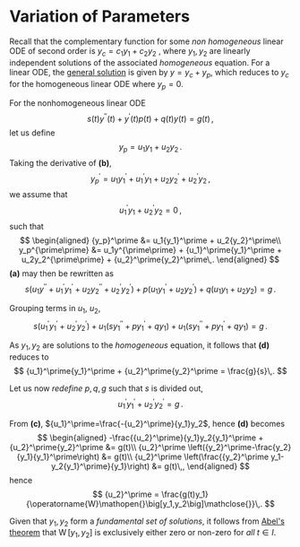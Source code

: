 Variation of Parameters
=======================
Recall that the complementary function for some _non homogeneous_ linear ODE of second order is  $y_c = c_1y_1 + c_2y_2$ , where $y_1,\,y_2$ are linearly independent solutions of the associated _homogeneous_ equation. For a linear ODE, the [general solution](n-order-general-solution.md) is given by $y=y_c+y_p$, which reduces to $y_c$ for the homogeneous linear ODE where $y_p=0$.

For the nonhomogeneous linear ODE 
$$
    \tag{a}
    s(t)y^{\prime\prime}(t) + y^\prime(t) p(t) + q(t)y(t) = g(t)\,,
$$
let us define 
$$
    \tag{b}
    y_p = u_1y_1 + u_2y_2\,.
$$
Taking the derivative of **(b)**, 
$$
    {y_p}^\prime = u_1{y_1}^\prime + {u_1}^\prime y_1 + u_2{y_2}^\prime + {u_2}^\prime y_2\,,
$$
we assume that 
$$
    \tag{c}
    {u_1}^\prime y_1 + {u_2}^\prime y_2 = 0\,,
$$ such that
$$
\begin{aligned}
    {y_p}^\prime &= u_1{y_1}^\prime + u_2{y_2}^\prime\\
    y_p^{\prime\prime} &= u_1y^{\prime\prime} + {u_1}^\prime{y_1}^\prime + u_2y_2^{\prime\prime} + {u_2}^\prime{y_2}^\prime\,.
\end{aligned}
$$
**(a)** may then be rewritten as 
$$
    s\Big(u_1y^{\prime\prime} + {u_1}^\prime{y_1}^\prime + u_2y_2^{\prime\prime} + {u_2}^\prime{y_2}^\prime\Big) + 
    p\Big(u_1{y_1}^\prime + u_2{y_2}^\prime\Big) + 
    q\Big(u_1y_1 + u_2y_2\Big) = g\,.
$$

Grouping terms in $u_1$, $u_2$,
$$
    \tag{d}
    s\Big({u_1}^\prime{y_1}^\prime + {u_2}^\prime{y_2}^\prime\Big) + 
    u_1\Big(s{y_1}^{\prime\prime} + p{y_1}^\prime + qy_1\Big) + 
    u_1\Big(s{y_1}^{\prime\prime} + p{y_1}^\prime + qy_1\Big) = g\,.
$$

As $y_1,\,y_2$ are solutions to the _homogeneous_ equation, it follows that **(d)** reduces to
$$
    {u_1}^\prime{y_1}^\prime + {u_2}^\prime{y_2}^\prime  = \frac{g}{s}\,.
$$

Let us now _redefine_ $p, q, g$ such that $s$ is divided out,
$$
    \tag{d}
    {u_1}^\prime{y_1}^\prime + {u_2}^\prime{y_2}^\prime  = g\,.
$$

From **(c\)**, ${u_1}^\prime=\frac{-{u_2}^\prime}{y_1}y_2$, hence **(d)** becomes
$$
\begin{aligned}
    -\frac{{u_2}^\prime}{y_1}y_2{y_1}^\prime + {u_2}^\prime{y_2}^\prime &= g(t)\\
    {u_2}^\prime \left({y_2}^\prime-\frac{y_2}{y_1}{y_1}^\prime\right) &= g(t)\\
    {u_2}^\prime \left(\frac{{y_2}^\prime y_1-y_2{y_1}^\prime}{y_1}\right) &= g(t)\,,
\end{aligned}
$$
hence
$$
    {u_2}^\prime = \frac{g(t)y_1}{\operatorname{W}\mathopen{}\big[y_1,y_2\big]\mathclose{}}\,.
$$

Given that $y_1,\,y_2$ form a _fundamental set of solutions_, it follows from [Abel's theorem](abels-theorem.md) that $\operatorname{W}\mathopen{}\big[y_1,y_2\big]\mathclose{}$ is exclusively either zero or non-zero for _all_ $t \in I$.

<!-- Can the Wronskian be nonzero for linearly _depedendent_ fns? -->
